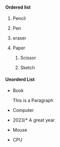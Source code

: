 #### Ordered list

1. Pencil

2. Pen

3. eraser

4. Paper
 
    1. Scissor
 
    2. Sketch

#### Unorderd List

+ Book
 
  This is a Paragraph
 
+ Computer
 
 - 2023/* A great year
 
+ Mouse

+ CPU

